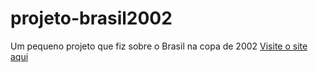 # projeto-brasil2002
Um pequeno projeto que fiz sobre o Brasil na copa de 2002
<a href="https://hubvitor.github.io/projeto-brasil2002/" target="_blank">Visite o site aqui</a>
